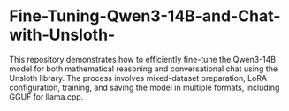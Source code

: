 # Fine-Tuning-Qwen3-14B-and-Chat-with-Unsloth-
This repository demonstrates how to efficiently fine-tune the Qwen3-14B model for both mathematical reasoning and conversational chat using the Unsloth library. The process involves mixed-dataset preparation, LoRA configuration, training, and saving the model in multiple formats, including GGUF for llama.cpp.
